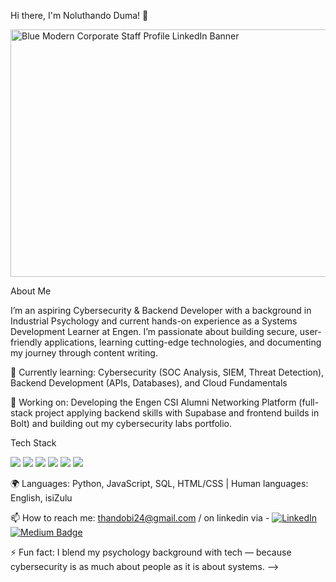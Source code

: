 Hi there, I'm Noluthando Duma! 👋

<img width="1584" height="396" alt="Blue Modern Corporate Staff Profile LinkedIn Banner" src="https://github.com/user-attachments/assets/d31d3e67-703d-41cc-966e-fa647ffec915" />


About Me 

I’m an aspiring Cybersecurity & Backend Developer with a background in Industrial Psychology and current hands-on experience as a Systems Development Learner at Engen. I’m passionate about building secure, user-friendly applications, learning cutting-edge technologies, and documenting my journey through content writing.

🌱 Currently learning: Cybersecurity (SOC Analysis, SIEM, Threat Detection), Backend Development (APIs, Databases), and Cloud Fundamentals

🔭 Working on: Developing the Engen CSI Alumni Networking Platform (full-stack project applying backend skills with Supabase and frontend builds in Bolt) and building out my cybersecurity labs portfolio.


 Tech Stack
<p>
  <!-- Example: -->
  <img src="https://img.shields.io/badge/Python-3776AB?style=for-the-badge&logo=python&logoColor=white" />
  <img src="https://img.shields.io/badge/JavaScript-F7DF1E?style=for-the-badge&logo=javascript&logoColor=black" />
  <img src="https://img.shields.io/badge/HTML5-E34F26?style=for-the-badge&logo=html5&logoColor=white" />
  <img src="https://img.shields.io/badge/CSS3-1572B6?style=for-the-badge&logo=css3&logoColor=white" />
  <img src="https://img.shields.io/badge/Supabase-3ECF8E?style=for-the-badge&logo=supabase&logoColor=white" />
  <img src="https://img.shields.io/badge/Linux-FCC624?style=for-the-badge&logo=linux&logoColor=black" />
</p>


🌍 Languages: Python, JavaScript, SQL, HTML/CSS | Human languages: English, isiZulu

📫 How to reach me: thandobi24@gmail.com / on linkedin via - 
[![LinkedIn](https://img.shields.io/badge/LinkedIn-blue?logo=linkedin&logoColor=white)](yourlinkedinurl) 
[![Medium Badge](https://img.shields.io/badge/Medium-12100E?style=for-the-badge&logo=medium&logoColor=white)](https://medium.com/@yourusername)


⚡ Fun fact: I blend my psychology background with tech — because cybersecurity is as much about people as it is about systems.
-->


